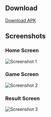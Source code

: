 ## Download
[Download APK](releases/app-debug.apk)
## Screenshots
### Home Screen
![Screenshot 1](screenshots/1.png)
### Game Screen
![Screenshot 2](screenshots/2.png)
### Result Screen
![Screenshot 3](screenshots/3.png)
